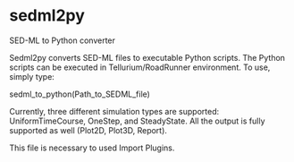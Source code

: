 sedml2py
========

SED-ML to Python converter

Sedml2py converts SED-ML files to executable Python scripts. The Python scripts can be executed in Tellurium/RoadRunner environment. To use, simply type:

sedml_to_python(Path_to_SEDML_file)

Currently, three different simulation types are supported: UniformTimeCourse, OneStep, and SteadyState. All the output is fully supported as well (Plot2D, Plot3D, Report).

This file is necessary to used Import Plugins.